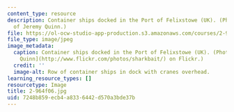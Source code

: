 ```yaml
---
content_type: resource
description: Container ships docked in the Port of Felixstowe (UK). (Photo courtesy
  of Jeremy Quinn.)
file: https://ol-ocw-studio-app-production.s3.amazonaws.com/courses/2-964-economics-of-marine-transportation-industries-fall-2006/7248b859ecb4a8336442d570a3bde37b_2-964f06.jpg
file_type: image/jpeg
image_metadata:
  caption: Container ships docked in the Port of Felixstowe (UK). (Photo by [Jeremy
    Quinn](http://www.flickr.com/photos/sharkbait/) on Flickr.)
  credit: ''
  image-alt: Row of container ships in dock with cranes overhead.
learning_resource_types: []
resourcetype: Image
title: 2-964f06.jpg
uid: 7248b859-ecb4-a833-6442-d570a3bde37b
---
```

